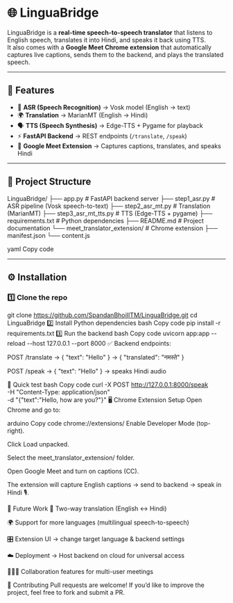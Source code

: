 # 🌐 LinguaBridge  

LinguaBridge is a **real-time speech-to-speech translator** that listens to English speech, translates it into Hindi, and speaks it back using TTS.  
It also comes with a **Google Meet Chrome extension** that automatically captures live captions, sends them to the backend, and plays the translated speech.  

---

## 🚀 Features  
- 🎤 **ASR (Speech Recognition)** → Vosk model (English → text)  
- 🌍 **Translation** → MarianMT (English → Hindi)  
- 🗣 **TTS (Speech Synthesis)** → Edge-TTS + Pygame for playback  
- ⚡ **FastAPI Backend** → REST endpoints (`/translate`, `/speak`)  
- 🎥 **Google Meet Extension** → Captures captions, translates, and speaks Hindi  

---

## 📂 Project Structure  

LinguaBridge/
├── app.py # FastAPI backend server
├── step1_asr.py # ASR pipeline (Vosk speech-to-text)
├── step2_asr_mt.py # Translation (MarianMT)
├── step3_asr_mt_tts.py # TTS (Edge-TTS + pygame)
├── requirements.txt # Python dependencies
├── README.md # Project documentation
└── meet_translator_extension/ # Chrome extension
├── manifest.json
└── content.js

yaml
Copy code

---

## ⚙️ Installation  

### 1️⃣ Clone the repo  

git clone https://github.com/SpandanBhoiIITM/LinguaBridge.git
cd LinguaBridge
2️⃣ Install Python dependencies
bash
Copy code
pip install -r requirements.txt
3️⃣ Run the backend
bash
Copy code
uvicorn app:app --reload --host 127.0.0.1 --port 8000
✅ Backend endpoints:

POST /translate → { "text": "Hello" } → { "translated": "नमस्ते" }

POST /speak → { "text": "Hello" } → speaks Hindi audio

🔎 Quick test
bash
Copy code
curl -X POST http://127.0.0.1:8000/speak \
  -H "Content-Type: application/json" \
  -d "{\"text\":\"Hello, how are you?\"}"
🖥 Chrome Extension Setup
Open Chrome and go to:

arduino
Copy code
chrome://extensions/
Enable Developer Mode (top-right).

Click Load unpacked.

Select the meet_translator_extension/ folder.

Open Google Meet and turn on captions (CC).

The extension will capture English captions → send to backend → speak in Hindi 🎙.

🔮 Future Work
🔁 Two-way translation (English ↔ Hindi)

🌍 Support for more languages (multilingual speech-to-speech)

🎛 Extension UI → change target language & backend settings

☁️ Deployment → Host backend on cloud for universal access

🧑‍🤝‍🧑 Collaboration features for multi-user meetings

🤝 Contributing
Pull requests are welcome! If you’d like to improve the project, feel free to fork and submit a PR.
